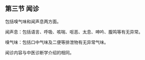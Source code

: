 ## 第三节 闻诊

包括嗅气味和闻声息两方面。

闻声息：包括语言、呼吸、咳喘、呕恶、太息、呻吟、腹鸣等有无异常。

嗅气味：包括口中气味及二便等排泄物有无异常气味。

闻诊内容与中医诊断学介绍的相同。
